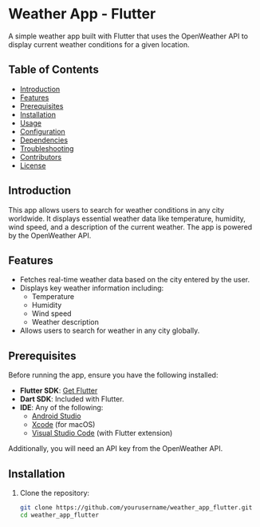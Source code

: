 # Weather App - Flutter

A simple weather app built with Flutter that uses the OpenWeather API to display current weather conditions for a given location.

## Table of Contents

- [Introduction](#introduction)
- [Features](#features)
- [Prerequisites](#prerequisites)
- [Installation](#installation)
- [Usage](#usage)
- [Configuration](#configuration)
- [Dependencies](#dependencies)
- [Troubleshooting](#troubleshooting)
- [Contributors](#contributors)
- [License](#license)

## Introduction

This app allows users to search for weather conditions in any city worldwide. It displays essential weather data like temperature, humidity, wind speed, and a description of the current weather. The app is powered by the OpenWeather API.

## Features

- Fetches real-time weather data based on the city entered by the user.
- Displays key weather information including:
  - Temperature
  - Humidity
  - Wind speed
  - Weather description
- Allows users to search for weather in any city globally.

## Prerequisites

Before running the app, ensure you have the following installed:

- **Flutter SDK**: [Get Flutter](https://flutter.dev/docs/get-started/install)
- **Dart SDK**: Included with Flutter.
- **IDE**: Any of the following:
  - [Android Studio](https://developer.android.com/studio)
  - [Xcode](https://developer.apple.com/xcode/) (for macOS)
  - [Visual Studio Code](https://code.visualstudio.com/) (with Flutter extension)

Additionally, you will need an API key from the OpenWeather API.

## Installation

1. Clone the repository:
   ```bash
   git clone https://github.com/yourusername/weather_app_flutter.git
   cd weather_app_flutter
   ```
